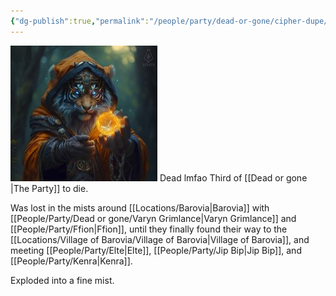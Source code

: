 ```yaml
---
{"dg-publish":true,"permalink":"/people/party/dead-or-gone/cipher-dupe/"}
---
```


![CiperDupe.png](/img/user/Images/CiperDupe.png)
Dead lmfao
Third of [[Dead or gone \|The Party]] to die.

Was lost in the mists around [[Locations/Barovia\|Barovia]] with [[People/Party/Dead or gone/Varyn Grimlance\|Varyn Grimlance]] and [[People/Party/Ffion\|Ffion]], until they finally found their way to the [[Locations/Village of Barovia/Village of Barovia\|Village of Barovia]], and meeting [[People/Party/Elte\|Elte]], [[People/Party/Jip Bip\|Jip Bip]], and [[People/Party/Kenra\|Kenra]].

Exploded into a fine mist.